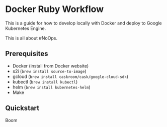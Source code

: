 # Docker Ruby Workflow

This is a guide for how to develop locally with Docker and deploy to Google Kubernetes Engine.

This is all about #NoOps.

## Prerequisites

 - Docker (install from Docker website)
 - s2i (`brew install source-to-image`)
 - gcloud (`brew install caskroom/cask/google-cloud-sdk`)
 - kubectl (`brew install kubectl`)
 - helm (`brew install kubernetes-helm`)
 - Make

## Quickstart

Boom
